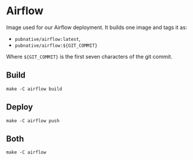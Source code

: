 # Airflow

Image used for our Airflow deployment.
It builds one image and tags it as:

- `pubnative/airflow:latest`,
- `pubnative/airflow:${GIT_COMMIT}`

Where `${GIT_COMMIT}` is the first seven characters of the git commit.

## Build

`make -C airflow build`

## Deploy

`make -C airflow push`

## Both

`make -C airflow`
